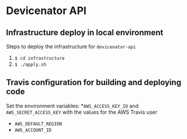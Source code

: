 # Devicenator API

## Infrastructure deploy in local environment
Steps to deploy the infrastructure for `devicenator-api`
1. `$ cd infrastructure`
2. `$ ./apply.sh`

## Travis configuration for building and deploying code
Set the environment variables:
*`AWS_ACCESS_KEY_ID` and `AWS_SECRET_ACCESS_KEY` with the values for the AWS Travis user
* `AWS_DEFAULT_REGION`
* `AWS_ACCOUNT_ID`
